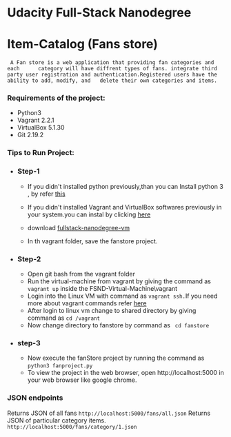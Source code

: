 # Udacity Full-Stack Nanodegree
# Item-Catalog (Fans store)
     A Fan store is a web application that providing fan categories and  each      category will have diffrent types of fans. integrate third party user registration and authentication.Registered users have the ability to add, modify, and   delete their own categories and items.

### Requirements of the project:
* Python3
* Vagrant 2.2.1
* VirtualBox 5.1.30
* Git 2.19.2
### Tips to Run Project:
  * ### Step-1
    * If you didn't installed python previously,than you can  Install python 3 , by refer [this](https://realpython.com/installing-python/)
       
    * If you didn't installed  Vagrant and VirtualBox softwares previously in your system.you can instal by clicking         [here](https://github.com/udacity/fullstack-nanodegree-vm)
    * download [fullstack-nanodegree-vm](https://github.com/udacity/fullstack-nanodegree-vm)
    * In th vagrant folder, save the fanstore project. 
  * ### Step-2
    * Open git bash from the vagrant folder
    * Run the virtual-machine from vagrant by giving the command as ```vagrant up``` inside the  FSND-Virtual-Machine\vagrant
    * Login into the Linux VM with command as ```vagrant ssh.```If you need more about vagrant commands refer [here](https://www.vagrantup.com/docs/cli/)
    * After login to linux vm change to shared directory by giving command as ```cd /vagrant```
    * Now change directory to fanstore by command as ``` cd fanstore```
  * ### step-3
    * Now execute the fanStore project by running the command as ```python3 fanproject.py```
    * To view the project in the web browser, open http://localhost:5000 in your web browser like google chrome.
### JSON endpoints
Returns JSON of all fans
```http://localhost:5000/fans/all.json```
Returns JSON of particular category items.
```http://localhost:5000/fans/category/1.json``` 

